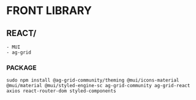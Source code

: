# FRONT LIBRARY
## REACT/
    - MUI
    - ag-grid

### PACKAGE
```
sudo npm install @ag-grid-community/theming @mui/icons-material @mui/material @mui/styled-engine-sc ag-grid-community ag-grid-react axios react-router-dom styled-components
```